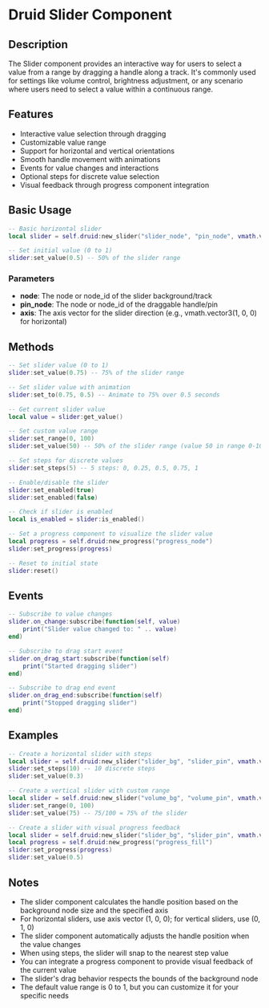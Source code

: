 # Druid Slider Component

## Description

The Slider component provides an interactive way for users to select a value from a range by dragging a handle along a track. It's commonly used for settings like volume control, brightness adjustment, or any scenario where users need to select a value within a continuous range.

## Features

- Interactive value selection through dragging
- Customizable value range
- Support for horizontal and vertical orientations
- Smooth handle movement with animations
- Events for value changes and interactions
- Optional steps for discrete value selection
- Visual feedback through progress component integration

## Basic Usage

```lua
-- Basic horizontal slider
local slider = self.druid:new_slider("slider_node", "pin_node", vmath.vector3(1, 0, 0))

-- Set initial value (0 to 1)
slider:set_value(0.5) -- 50% of the slider range
```

### Parameters

- **node**: The node or node_id of the slider background/track
- **pin_node**: The node or node_id of the draggable handle/pin
- **axis**: The axis vector for the slider direction (e.g., vmath.vector3(1, 0, 0) for horizontal)

## Methods

```lua
-- Set slider value (0 to 1)
slider:set_value(0.75) -- 75% of the slider range

-- Set slider value with animation
slider:set_to(0.75, 0.5) -- Animate to 75% over 0.5 seconds

-- Get current slider value
local value = slider:get_value()

-- Set custom value range
slider:set_range(0, 100)
slider:set_value(50) -- 50% of the slider range (value 50 in range 0-100)

-- Set steps for discrete values
slider:set_steps(5) -- 5 steps: 0, 0.25, 0.5, 0.75, 1

-- Enable/disable the slider
slider:set_enabled(true)
slider:set_enabled(false)

-- Check if slider is enabled
local is_enabled = slider:is_enabled()

-- Set a progress component to visualize the slider value
local progress = self.druid:new_progress("progress_node")
slider:set_progress(progress)

-- Reset to initial state
slider:reset()
```

## Events

```lua
-- Subscribe to value changes
slider.on_change:subscribe(function(self, value)
    print("Slider value changed to: " .. value)
end)

-- Subscribe to drag start event
slider.on_drag_start:subscribe(function(self)
    print("Started dragging slider")
end)

-- Subscribe to drag end event
slider.on_drag_end:subscribe(function(self)
    print("Stopped dragging slider")
end)
```

## Examples

```lua
-- Create a horizontal slider with steps
local slider = self.druid:new_slider("slider_bg", "slider_pin", vmath.vector3(1, 0, 0))
slider:set_steps(10) -- 10 discrete steps
slider:set_value(0.3)

-- Create a vertical slider with custom range
local slider = self.druid:new_slider("volume_bg", "volume_pin", vmath.vector3(0, 1, 0))
slider:set_range(0, 100)
slider:set_value(75) -- 75/100 = 75% of the slider

-- Create a slider with visual progress feedback
local slider = self.druid:new_slider("slider_bg", "slider_pin", vmath.vector3(1, 0, 0))
local progress = self.druid:new_progress("progress_fill")
slider:set_progress(progress)
slider:set_value(0.5)
```

## Notes

- The slider component calculates the handle position based on the background node size and the specified axis
- For horizontal sliders, use axis vector (1, 0, 0); for vertical sliders, use (0, 1, 0)
- The slider component automatically adjusts the handle position when the value changes
- When using steps, the slider will snap to the nearest step value
- You can integrate a progress component to provide visual feedback of the current value
- The slider's drag behavior respects the bounds of the background node
- The default value range is 0 to 1, but you can customize it for your specific needs
